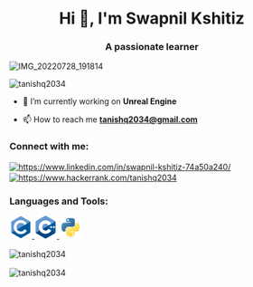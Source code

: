 <h1 align="center">Hi 👋, I'm Swapnil Kshitiz</h1>
<h3 align="center">A passionate learner</h3>

![IMG_20220728_191814](https://user-images.githubusercontent.com/71135473/235280755-c02856dc-010c-4374-9891-179075c48625.jpg)

<p align="left"> <img src="https://komarev.com/ghpvc/?username=tanishq2034&label=Profile%20views&color=0e75b6&style=flat" alt="tanishq2034" /> </p>

- 🔭 I’m currently working on **Unreal Engine**

- 📫 How to reach me **tanishq2034@gmail.com**

<h3 align="left">Connect with me:</h3>
<p align="left">
<a href="https://linkedin.com/in/https://www.linkedin.com/in/swapnil-kshitiz-74a50a240/" target="blank"><img align="center" src="https://raw.githubusercontent.com/rahuldkjain/github-profile-readme-generator/master/src/images/icons/Social/linked-in-alt.svg" alt="https://www.linkedin.com/in/swapnil-kshitiz-74a50a240/" height="30" width="40" /></a>
<a href="https://www.hackerrank.com/https://www.hackerrank.com/tanishq2034" target="blank"><img align="center" src="https://raw.githubusercontent.com/rahuldkjain/github-profile-readme-generator/master/src/images/icons/Social/hackerrank.svg" alt="https://www.hackerrank.com/tanishq2034" height="30" width="40" /></a>
</p>

<h3 align="left">Languages and Tools:</h3>
<p align="left"> <a href="https://www.cprogramming.com/" target="_blank" rel="noreferrer"> <img src="https://raw.githubusercontent.com/devicons/devicon/master/icons/c/c-original.svg" alt="c" width="40" height="40"/> </a> <a href="https://www.w3schools.com/cpp/" target="_blank" rel="noreferrer"> <img src="https://raw.githubusercontent.com/devicons/devicon/master/icons/cplusplus/cplusplus-original.svg" alt="cplusplus" width="40" height="40"/> </a> <a href="https://www.python.org" target="_blank" rel="noreferrer"> <img src="https://raw.githubusercontent.com/devicons/devicon/master/icons/python/python-original.svg" alt="python" width="40" height="40"/> </a> </p>

<p><img align="center" src="https://github-readme-stats.vercel.app/api/top-langs?username=tanishq2034&show_icons=true&locale=en&layout=compact" alt="tanishq2034" /></p>

<p><img align="center" src="https://github-readme-streak-stats.herokuapp.com/?user=tanishq2034&" alt="tanishq2034" /></p>

